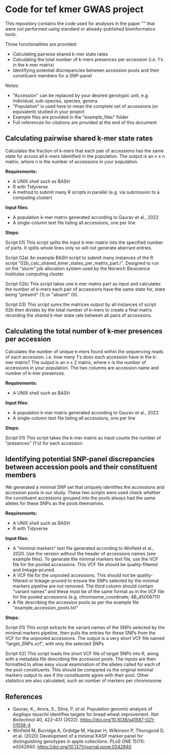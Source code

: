 # Code for tef kmer GWAS project

This repository contains the code used for analyses in the paper "" that were not performed using standard or already-published bioinformatics tools.

Three functionalities are provided:
- Calculating pairwise shared k-mer state rates
- Calculating the total number of k-mers presences per accession (i.e. 1's in the k-mer matrix)
- Identifying potential discrepancies between accession pools and their constituent members for a SNP-panel

Notes:
- "Accession" can be replaced by your desired genotypic unit, e.g. individual, sub-species, species, genera
- "Population" is used here to mean the complete set of accessions (or equivalent) studied in your project
- Example files are provided in the "example_files" folder
- Full references for citations are provided at the end of this document

## Calculating pairwise shared k-mer state rates
Calculates the fraction of k-mers that each pair of accessions has the same state for across all k-mers identified in the population. The output is an n x n matrix, where n is the number of accessions in your population.

**Requirements:**
- A UNIX shell such as BASH
- R with Tidyverse
- A method to submit many R scripts in parallel (e.g. via submission to a computing cluster)

**Input files:**
- A population k-mer matrix generated according to Gaurav et al., 2022
- A single-column text file listing all accessions, one per line

**Steps:**

Script 01) This script splits the input k-mer matrix into the specified number of parts. It splits whole lines only so will not generate aberrant entries.

Script 02a) An example BASH script to submit many instances of the R script "02b_calc_shared_kmer_states_per_matrix_part.r". Designed to run on the "slurm" job allocation system used by the Norwich Bioscience Institutes computing cluster.

Script 02b) This script takes one k-mer matrix part as input and calculates the number of k-mers each pair of accessions have the same state for, state being "present" (1) or "absent" (0).

Script 03) This script sums the matrices output by all instances of script 02b then divides by the total number of k-mers to create a final matrix recording the shared k-mer state rate between all pairs of accessions.

## Calculating the total number of k-mer presences per accession
Calculates the number of unique k-mers found within the sequencing reads of each accession. i.e. how many 1's does each accession have in the k-mer matrix?
The output is an n x 2 matrix, where n is the number of accessions in your population. The two columns are accession name and number of k-mer presences.

**Requirements:**
- A UNIX shell such as BASH

**Input files:**
- A population k-mer matrix generated according to Gaurav et al., 2022
- A single-column text file listing all accessions, one per line

**Steps:**

Script 01) This script takes the k-mer matrix as input counts the number of "presences" (1's) for each accession

## Identifying potential SNP-panel discrepancies between accession pools and their constituent members
We generated a minimal SNP set that uniquely identifies the accessions and accession pools in our study. These two scripts were used check whether the constituent accessions grouped into the pools always had the same alleles for these SNPs as the pools themselves.

**Requirements:**
- A UNIX shell such as BASH
- R with Tidyverse

**Input files:**
- A "minimal markers" text file generated according to Winfield et al., 2020. Use the version without the header of accessions names (see example files). To generate the minimal markers text file, use the VCF file for the pooled accessions. This VCF file should be quality-filtered and linkage-pruned.
- A VCF file for the unpooled accessions. This should not be quality-filtered or linkage-pruned to ensure the SNPs selected by the minimal markers pipeline are not removed. The third column should contain "variant names" and these must be of the same format as in the VCF file for the pooled accessions (e.g. chromsome_coordinate; 4B_45006711)
- A file describing the accession pools as per the example file "example_accession_pools.txt"

**Steps:**

Script 01) This script extracts the variant names of the SNPs selected by the minimal markers pipeline, then pulls the entries for these SNPs from the VCF for the unpooled accessions. The output is a very short VCF file named "target_SNPs.vcf", with only the selected SNPs

Script 02) This script loads the short VCF file of target SNPs into R, along with a metadata file describing the accession pools. The inputs are then formatted to allow easy visual examination of the alleles called for each of the pool constituents. This should be compared vs the original minimal markers output to see if the constituents agree with their pool. Other statistics are also calculated, such as number of markers per chromosome.

## References
- Gaurav, K., Arora, S., Silva, P. *et al.* Population genomic analysis of *Aegilops tauschii* identifies targets for bread wheat improvement. *Nat Biotechnol* 40, 422–431 (2022). https://doi.org/10.1038/s41587-021-01058-4
- Winfield M, Burridge A, Ordidge M, Harper H, Wilkinson P, Thorogood D, et al. (2020) Development of a minimal KASP marker panel for distinguishing genotypes in apple collections. PLoS ONE 15(11): e0242940. https://doi.org/10.1371/journal.pone.0242940
